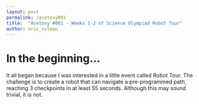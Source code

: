 ```yaml
---
layout: post
permalink: /acetoxy001
title:  "Acetoxy #001 - Weeks 1-3 of Science Olympiad Robot Tour"
author: aric_volman
---
```


# In the beginning...

It all began because I was interested in a little event called Robot Tour. The challenge is to create a robot that can navigate a pre-programmed path, reaching 3 checkpoints in at least 55 seconds. Although this may sound trivial, it is not.
